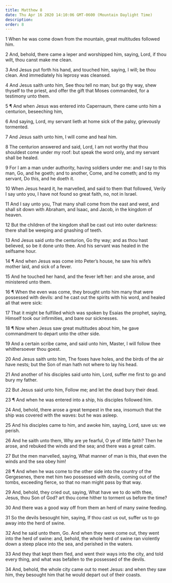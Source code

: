 ```yaml
---
title: Matthew 8
date: Thu Apr 16 2020 14:10:06 GMT-0600 (Mountain Daylight Time)
description: 
order: 8
---
```


<p>1 When he was come down from the mountain, great multitudes followed him.</p>
<p>
  2 And, behold, there came a leper and worshipped him, saying, Lord, if thou
  wilt, thou canst make me clean.
</p>
<p>
  3 And Jesus put forth his hand, and touched him, saying, I will; be thou
  clean. And immediately his leprosy was cleansed.
</p>
<p>
  4 And Jesus saith unto him, See thou tell no man; but go thy way, shew thyself
  to the priest, and offer the gift that Moses commanded, for a testimony unto
  them.
</p>
<p>
  5 &#xB6; And when Jesus was entered into Capernaum, there came unto him a
  centurion, beseeching him,
</p>
<p>
  6 And saying, Lord, my servant lieth at home sick of the palsy, grievously
  tormented.
</p>
<p>7 And Jesus saith unto him, I will come and heal him.</p>
<p>
  8 The centurion answered and said, Lord, I am not worthy that thou shouldest
  come under my roof: but speak the word only, and my servant shall be healed.
</p>
<p>
  9 For I am a man under authority, having soldiers under me: and I say to this
  man, Go, and he goeth; and to another, Come, and he cometh; and to my servant,
  Do this, and he doeth it.
</p>
<p>
  10 When Jesus heard it, he marvelled, and said to them that followed, Verily I
  say unto you, I have not found so great faith, no, not in Israel.
</p>
<p>
  11 And I say unto you, That many shall come from the east and west, and shall
  sit down with Abraham, and Isaac, and Jacob, in the kingdom of heaven.
</p>
<p>
  12 But the children of the kingdom shall be cast out into outer darkness:
  there shall be weeping and gnashing of teeth.
</p>
<p>
  13 And Jesus said unto the centurion, Go thy way; and as thou hast believed,
  so be it done unto thee. And his servant was healed in the selfsame hour.
</p>
<p>
  14 &#xB6; And when Jesus was come into Peter&#x2019;s house, he saw his
  wife&#x2019;s mother laid, and sick of a fever.
</p>
<p>
  15 And he touched her hand, and the fever left her: and she arose, and
  ministered unto them.
</p>
<p>
  16 &#xB6; When the even was come, they brought unto him many that were
  possessed with devils: and he cast out the spirits with his word, and healed
  all that were sick:
</p>
<span></span>
<p>
  17 That it might be fulfilled which was spoken by Esaias the prophet, saying,
  Himself took our infirmities, and bare our sicknesses.
</p>
<p>
  18 &#xB6; Now when Jesus saw great multitudes about him, he gave commandment
  to depart unto the other side.
</p>
<p>
  19 And a certain scribe came, and said unto him, Master, I will follow thee
  whithersoever thou goest.
</p>
<p>
  20 And Jesus saith unto him, The foxes have holes, and the birds of the air
  have nests; but the Son of man hath not where to lay his head.
</p>
<p>
  21 And another of his disciples said unto him, Lord, suffer me first to go and
  bury my father.
</p>
<p>22 But Jesus said unto him, Follow me; and let the dead bury their dead.</p>
<p>
  23 &#xB6; And when he was entered into a ship, his disciples followed him.
</p>
<p>
  24 And, behold, there arose a great tempest in the sea, insomuch that the ship
  was covered with the waves: but he was asleep.
</p>
<p>
  25 And his disciples came to him, and awoke him, saying, Lord, save us: we
  perish.
</p>
<p>
  26 And he saith unto them, Why are ye fearful, O ye of little faith? Then he
  arose, and rebuked the winds and the sea; and there was a great calm.
</p>
<p>
  27 But the men marvelled, saying, What manner of man is this, that even the
  winds and the sea obey him!
</p>
<p>
  28 &#xB6; And when he was come to the other side into the country of the
  Gergesenes, there met him two possessed with devils, coming out of the tombs,
  exceeding fierce, so that no man might pass by that way.
</p>
<p>
  29 And, behold, they cried out, saying, What have we to do with thee, Jesus,
  thou Son of God? art thou come hither to torment us before the time?
</p>
<p>30 And there was a good way off from them an herd of many swine feeding.</p>
<p>
  31 So the devils besought him, saying, If thou cast us out, suffer us to go
  away into the herd of swine.
</p>
<p>
  32 And he said unto them, Go. And when they were come out, they went into the
  herd of swine: and, behold, the whole herd of swine ran violently down a steep
  place into the sea, and perished in the waters.
</p>
<p>
  33 And they that kept them fled, and went their ways into the city, and told
  every thing, and what was befallen to the possessed of the devils.
</p>
<p>
  34 And, behold, the whole city came out to meet Jesus: and when they saw him,
  they besought him that he would depart out of their coasts.
</p>

